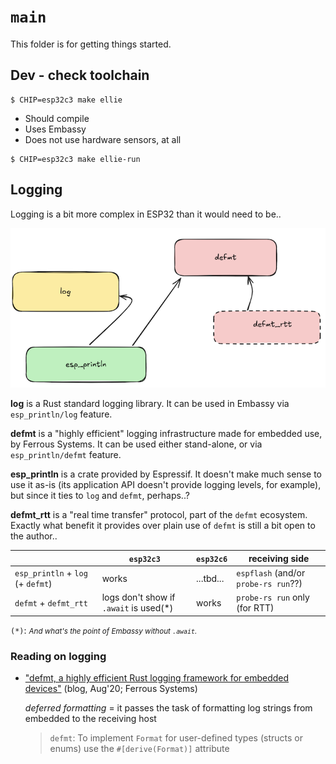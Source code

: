 # `main`

This folder is for getting things started.


## Dev - check toolchain

```
$ CHIP=esp32c3 make ellie
```

- Should compile
- Uses Embassy
- Does not use hardware sensors, at all

```
$ CHIP=esp32c3 make ellie-run
```


<!-- tbd.
## Build library

## Test..
-->


## Logging

Logging is a bit more complex in ESP32 than it would need to be..

![](.images/defmt_et_al.png)

<!-- original in: ../.excalidraw/ -->

**log** is a Rust standard logging library. It can be used in Embassy via `esp_println/log` feature.

**defmt** is a "highly efficient" logging infrastructure made for embedded use, by Ferrous Systems. It can be used either stand-alone, or via `esp_println/defmt` feature.

**esp_println** is a crate provided by Espressif. It doesn't make much sense to use it as-is (its application API doesn't provide logging levels, for example), but since it ties to `log` and `defmt`, perhaps..?

**defmt_rtt** is a "real time transfer" protocol, part of the `defmt` ecosystem. Exactly what benefit it provides over plain use of `defmt` is still a bit open to the author..

||`esp32c3`|`esp32c6`|receiving side|
|---|---|---|---|
|`esp_println` + `log` (+ `defmt`)|works|...tbd...|`espflash` (and/or `probe-rs run`??)|
|`defmt` + `defmt_rtt`|logs don't show if `.await` is used(*)|works|`probe-rs run` only (for RTT)|

`(*)`: <small>*And what's the point of Embassy without `.await`.*</small>

### Reading on logging

- ["defmt, a highly efficient Rust logging framework for embedded devices"](https://ferrous-systems.com/blog/defmt) (blog, Aug'20; Ferrous Systems)

	*deferred formatting* = it passes the task of formatting log strings from embedded to the receiving host

	>`defmt`: To implement `Format` for user-defined types (structs or enums) use the `#[derive(Format)]` attribute

	<span />

	<!--
>there are formatting parameters for some primitives: e.g. `{:u8}`, `{:bool}`. Prefer these parameters for primitives as they compress the data better.
	-->

### Open issues!

- [ ] Does `espflash monitor` receive `defmt` - or do we always need to have `probe-rs` there?


### Pros / cons

||pros|cons|
|---|---|---|
|`probe-rs`|Cool! Would LOVE to use it!|Doesn't work with `riscv32imc` (no `a`=atomic extension) chips :(|
|`defmt`|parsed at the receipient; lighter on the chip||
|`deftm-rtt`|??|??|
|`log`|standard formatting|heavier on the chip|


### Hints


